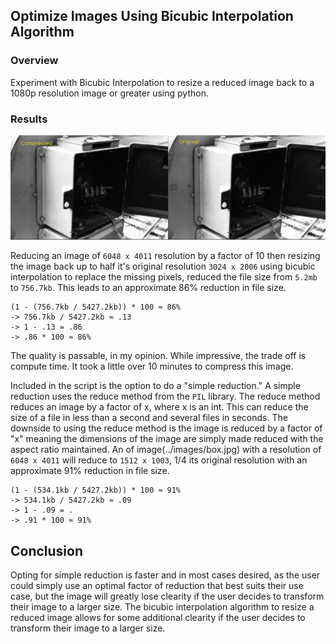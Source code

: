 ## Optimize Images Using Bicubic Interpolation Algorithm

### Overview
Experiment with Bicubic Interpolation to resize a reduced image back to a 1080p resolution image or greater using python.

### Results
![alt text](images/comparison.png)

Reducing an image of ```6048 x 4011``` resolution by a factor of 10 then resizing the image back up to half it's original resolution ```3024 x 2006``` using bicubic interpolation to replace the missing pixels, reduced the file size from ```5.2mb``` to ```756.7kb```. This leads to an approximate 86% reduction in file size. 

```
(1 - (756.7kb / 5427.2kb)) * 100 ≈ 86%
-> 756.7kb / 5427.2kb ≈ .13 
-> 1 - .13 = .86
-> .86 * 100 ≈ 86%
```

The quality is passable, in my opinion.
While impressive, the trade off is compute time. It took a little over 10 minutes to compress this image.

Included in the script is the option to do a "simple reduction." A simple reduction uses the reduce method from the ```PIL``` library. The reduce method reduces an image by a factor of x, where x is an int. This can reduce the size of a file in less than a second and several files in seconds. The downside to using the reduce method is the image is reduced by a factor of "x" meaning the dimensions of the image are simply made reduced with the aspect ratio maintained. An of image(../images/box.jpg) with a resolution of ```6048 x 4011``` will reduce to ```1512 x 1003```, 1/4 its original resolution with an approximate 91% reduction in file size.

```
(1 - (534.1kb / 5427.2kb)) * 100 ≈ 91%
-> 534.1kb / 5427.2kb ≈ .09
-> 1 - .09 = .
-> .91 * 100 ≈ 91%
```

## Conclusion
Opting for simple reduction is faster and in most cases desired, as the user could simply use an optimal factor of reduction that best suits their use case, but the image will greatly lose clearity if the user decides to transform their image to a larger size. The bicubic interpolation algorithm to resize a reduced image allows for some additional clearity if the user decides to transform their image to a larger size.